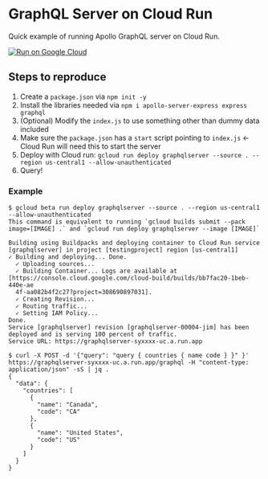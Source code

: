# GraphQL Server on Cloud Run

Quick example of running Apollo GraphQL server on Cloud Run.

[![Run on Google Cloud](https://deploy.cloud.run/button.svg)](https://deploy.cloud.run)

## Steps to reproduce

1. Create a `package.json` via `npm init -y`
2. Install the libraries needed via `npm i apollo-server-express express graphql`
3. (Optional) Modify the `index.js` to use something other than dummy data included
4. Make sure the `package.json` has a `start` script pointing to `index.js` <- Cloud Run will need this to start the server
5. Deploy with Cloud run: `gcloud run deploy graphqlserver --source . --region us-central1 --allow-unauthenticated`
6. Query!


### Example

```
$ gcloud beta run deploy graphqlserver --source . --region us-central1 --allow-unauthenticated
This command is equivalent to running `gcloud builds submit --pack image=[IMAGE] .` and `gcloud run deploy graphqlserver --image [IMAGE]`

Building using Buildpacks and deploying container to Cloud Run service [graphqlserver] in project [testingproject] region [us-central1]
✓ Building and deploying... Done.                                                                                         
  ✓ Uploading sources...                                                                                                  
  ✓ Building Container... Logs are available at [https://console.cloud.google.com/cloud-build/builds/bb7fac20-1beb-440e-ae
  4f-aa082b4f2c27?project=308690897031].                                                                                  
  ✓ Creating Revision...                                                                                                  
  ✓ Routing traffic...                                                                                                    
  ✓ Setting IAM Policy...                                                                                                 
Done.                                                                                                                     
Service [graphqlserver] revision [graphqlserver-00004-jim] has been deployed and is serving 100 percent of traffic.
Service URL: https://graphqlserver-syxxxx-uc.a.run.app

$ curl -X POST -d '{"query": "query { countries { name code } }" }' https://graphqlserver-syxxxx-uc.a.run.app/graphql -H "content-type: application/json" -sS | jq .
{
  "data": {
    "countries": [
      {
        "name": "Canada",
        "code": "CA"
      },
      {
        "name": "United States",
        "code": "US"
      }
    ]
  }
}
```


